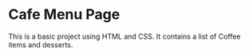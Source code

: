 # Cafe Menu Page
This is a basic project using HTML and CSS. It contains a list of Coffee items and desserts.